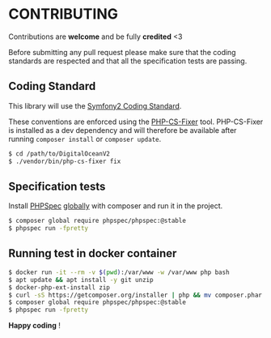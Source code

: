 CONTRIBUTING
============

Contributions are **welcome** and be fully **credited** <3

Before submitting any pull request please make sure that the coding standards are respected and that all the specification tests are passing. 

Coding Standard
---------------
This library will use the [Symfony2 Coding Standard](http://symfony.com/doc/current/contributing/code/standards.html).

These conventions are enforced using the [PHP-CS-Fixer](https://github.com/FriendsOfPHP/PHP-CS-Fixer) tool. PHP-CS-Fixer is installed as a dev dependency and will therefore be available after running `composer install` or `composer update`.

``` bash
$ cd /path/to/DigitalOceanV2
$ ./vendor/bin/php-cs-fixer fix
```


Specification tests
-------------------

Install [PHPSpec](http://www.phpspec.net/) [globally](https://getcomposer.org/doc/00-intro.md#globally)
with composer and run it in the project.

```bash
$ composer global require phpspec/phpspec:@stable
$ phpspec run -fpretty
```

Running test in docker container
------------
```bash
$ docker run -it --rm -v $(pwd):/var/www -w /var/www php bash
$ apt update && apt install -y git unzip
$ docker-php-ext-install zip
$ curl -sS https://getcomposer.org/installer | php && mv composer.phar /usr/local/bin/composer
$ composer global require phpspec/phpspec:@stable
$ phpspec run -fpretty
```

**Happy coding** !
